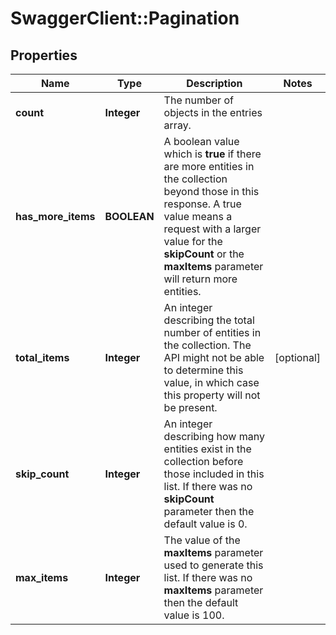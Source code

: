 # SwaggerClient::Pagination

## Properties
Name | Type | Description | Notes
------------ | ------------- | ------------- | -------------
**count** | **Integer** | The number of objects in the entries array.  | 
**has_more_items** | **BOOLEAN** | A boolean value which is **true** if there are more entities in the collection beyond those in this response. A true value means a request with a larger value for the **skipCount** or the **maxItems** parameter will return more entities.  | 
**total_items** | **Integer** | An integer describing the total number of entities in the collection. The API might not be able to determine this value, in which case this property will not be present.  | [optional] 
**skip_count** | **Integer** | An integer describing how many entities exist in the collection before those included in this list. If there was no **skipCount** parameter then the  default value is 0.  | 
**max_items** | **Integer** | The value of the **maxItems** parameter used to generate this list. If there was no **maxItems** parameter then the default value is 100.  | 


